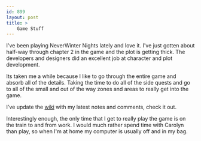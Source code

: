 ```yaml
---
id: 899
layout: post
title: >
    Game Stuff
---
```


I've been playing NeverWinter Nights lately and love it. I've just gotten about half-way through chapter 2 in the game and the plot is getting thick. The developers and designers did an excellent job at character and plot development.

Its taken me a while because I like to go through the entire game and absorb all of the details. Taking the time to do all of the side quests and go to all of the small and out of the way zones and areas to really get into the game.

I've update the <a href="http://nwn.socklabs.com/wiki">wiki</a> with my latest notes and comments, check it out.

Interestingly enough, the only time that I get to really play the game is on the train to and from work. I would much rather spend time with Carolyn than play, so when I'm at home my computer is usually off and in my bag.

